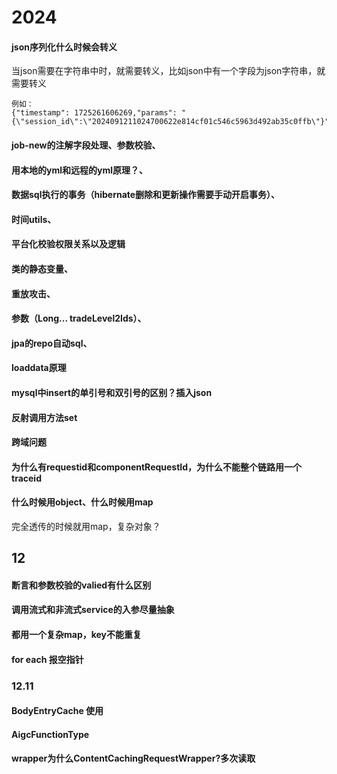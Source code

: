 # 2024
#### json序列化什么时候会转义
当json需要在字符串中时，就需要转义，比如json中有一个字段为json字符串，就需要转义

    例如：
    {"timestamp": 1725261606269,"params": "{\"session_id\":\"2024091211024700622e814cf01c546c5963d492ab35c0ffb\"}"
#### job-new的注解字段处理、参数校验、
#### 用本地的yml和远程的yml原理？、
#### 数据sql执行的事务（hibernate删除和更新操作需要手动开启事务）、
#### 时间utils、
#### 平台化校验权限关系以及逻辑
#### 类的静态变量、
#### 重放攻击、
#### 参数（Long... tradeLevel2Ids）、
#### jpa的repo自动sql、
#### loaddata原理
#### mysql中insert的单引号和双引号的区别？插入json
#### 反射调用方法set
#### 跨域问题
#### 为什么有requestid和componentRequestId，为什么不能整个链路用一个traceid
#### 什么时候用object、什么时候用map
完全透传的时候就用map，复杂对象？
## 12
#### 断言和参数校验的valied有什么区别
#### 调用流式和非流式service的入参尽量抽象
#### 都用一个复杂map，key不能重复
#### for each 报空指针
### 12.11
#### BodyEntryCache 使用
#### AigcFunctionType
#### wrapper为什么ContentCachingRequestWrapper?多次读取

<!--stackedit_data:
eyJoaXN0b3J5IjpbMTI2NjE3NDYwMiwtMjA5ODg3NzQ5LC0xOT
k3MDI1NzI5LDg5ODM3MzMzMCwtNTUwODMwNDU3LDM2ODI0MzZd
fQ==
-->